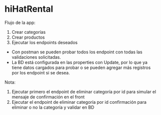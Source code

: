 # hiHatRental
Flujo de la app:
  1. Crear categorías
  2. Crear productos
  3. Ejecutar los endpoints deseados

- Con postman se pueden probar todos los endpoint con todas las validaciones solicitadas.
- La BD está configurada en las properties con Update, por lo que ya tiene datos cargados para probar o se pueden agregar más registros por los endpoint si se desea.

Nota:
  1. Ejecutar primero el endpoint de eliminar categoría por id para simular el mensaje de confirmación en el front
  2. Ejecutar el endpoint de eliminar categoría por id confirmación para eliminar o no la categoría y validar en BD
